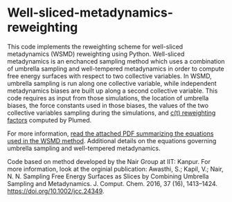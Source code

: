 # Well-sliced-metadynamics-reweighting
This code implements the reweighting scheme for well-sliced metadynamics (WSMD) reweighting using Python. Well-sliced metadynamics is an enchanced sampling method which uses a combination of umbrella sampling and well-tempered metadynamics in order to compute free energy surfaces with respect to two collective variables. In WSMD, umbrella sampling is run along one collective variable, while independent metadynamics biases are built up along a second collective variable. This code requires as input from those simulations, the location of umbrella biases, the force constants used in those biases, the values of the two collective variables sampling during the simulations, and [c(t) reweighting factors](https://www.plumed.org/doc-v2.7/user-doc/html/_m_e_t_a_d.html) computed by Plumed.

For more information, [read the attached PDF summarizing the equations used in the WSMD method](Well_Sliced_MetaDynamics_Equations.pdf). Additional details on the equations governing umbrella sampling and well-tempered metadynamics.

Code based on method developed by the Nair Group at IIT: Kanpur. For more information, look at the orginial publication:
Awasthi, S.; Kapil, V.; Nair, N. N. Sampling Free Energy Surfaces as Slices by Combining Umbrella Sampling and Metadynamics. J. Comput. Chem. 2016, 37 (16), 1413–1424. https://doi.org/10.1002/jcc.24349.
